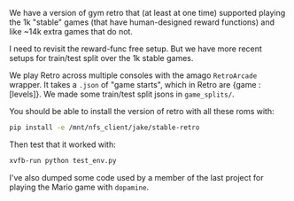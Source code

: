 We have a version of gym retro that (at least at one time) supported playing the 1k "stable" games (that have human-designed reward functions) and like ~14k extra games that do not.

I need to revisit the reward-func free setup. But we have more recent setups for train/test split over the 1k stable games. 

We play Retro across multiple consoles with the amago `RetroArcade` wrapper. It takes a `.json` of "game starts", which in Retro are {game : [levels]}. We made some train/test split jsons in
`game_splits/`.

You should be able to install the version of retro with all these roms with:
```bash
pip install -e /mnt/nfs_client/jake/stable-retro
```

Then test that it worked with:

```bash
xvfb-run python test_env.py
```

I've also dumped some code used by a member of the last project for playing the Mario game with `dopamine`. 
